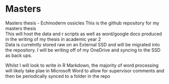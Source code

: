 # Masters
Masters thesis - Echinoderm ossicles
This is the github repository for my masters thesis   
This will host the data and r scripts as well as word/google docs produced in the writing of my thesis in academic year 2  
Data is curretntly stored raw on an External SSD and will be migrated into the repository. 
I will be writing off of my OneDrive and syncing to the SSD as back ups.

Whilst I will look to write in R Markdown, the majority of word processing will likely take plae in Microsoft Word to allow for supervisor comments and then be periodically synced to a folder in the repo  
